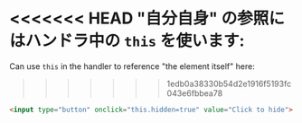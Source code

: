 <<<<<<< HEAD
"自分自身" の参照にはハンドラ中の `this` を使います:
=======
Can use `this` in the handler to reference "the element itself" here:
>>>>>>> 1edb0a38330b54d2e1916f5193fc043e6fbbea78

```html run height=50
<input type="button" onclick="this.hidden=true" value="Click to hide">
```
